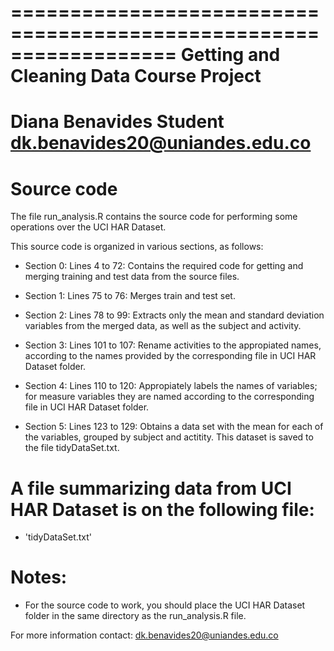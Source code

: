 ==================================================================
Getting and Cleaning Data Course Project
==================================================================
Diana Benavides
Student
dk.benavides20@uniandes.edu.co
==================================================================


Source code
==================================================================

The file run_analysis.R contains the source code for performing some operations over the UCI HAR Dataset. 

This source code is organized in various sections, as follows: 

- Section 0: Lines 4 to 72: Contains the required code for getting and merging training and test data from the source files. 

- Section 1: Lines 75 to 76: Merges train and test set. 

- Section 2: Lines 78 to 99: Extracts only the mean and standard deviation variables from the merged data, as well as the subject and activity.

- Section 3: Lines 101 to 107: Rename activities to the appropiated names, according to the names provided by the corresponding file in UCI HAR Dataset folder. 

- Section 4: Lines 110 to 120: Appropiately labels the names of variables; for measure variables they are named according to the corresponding file in UCI HAR Dataset folder. 

- Section 5: Lines 123 to 129: Obtains a data set with the mean for each of the variables, grouped by subject and actitity. This dataset is saved to the file tidyDataSet.txt.



A file summarizing data from UCI HAR Dataset is on the following file:
=========================================

- 'tidyDataSet.txt'


Notes: 
======
- For the source code to work, you should place the UCI HAR Dataset folder in the same directory as the run_analysis.R file.

For more information contact: dk.benavides20@uniandes.edu.co

